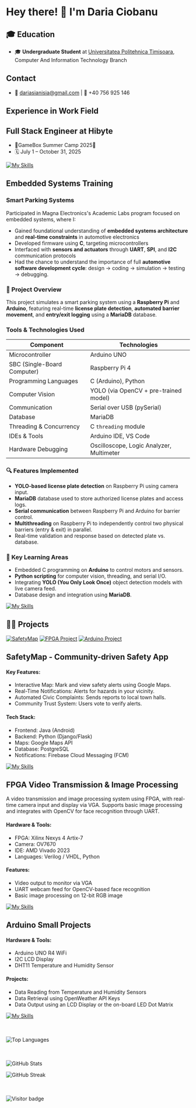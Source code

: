 # Hey there! 👋 I'm Daria Ciobanu

## 🎓 Education

- 🎓 **Undergraduate Student** at [Universitatea Politehnica Timisoara](https://upt.ro), Computer And Information Technology Branch

## Contact
- 📧 dariasianisia@gmail.com | 📱 +40 756 925 146

## Experience in Work Field

## Full Stack Engineer at Hibyte
- 🎯GameBox Summer Camp 2025🧩
- 🗓 July 1 – October 31, 2025
  
[![My Skills](https://skillicons.dev/icons?i=typescript,angular,nodejs,html,css,&perline=7)](https://skillicons.dev)

## Embedded Systems Training 

### Smart Parking Systems

Participated in Magna Electronics's Academic Labs  program focused on embedded systems, where I:

- Gained foundational understanding of **embedded systems architecture** and **real-time constraints** in automotive electronics
- Developed firmware using **C**, targeting microcontrollers
- Interfaced with **sensors and actuators** through **UART**, **SPI**, and **I2C** communication protocols
- Had the chance to understand the importance of full **automotive software development cycle**: design → coding → simulation → testing → debugging.

### 🚗 Project Overview

This project simulates a smart parking system using a **Raspberry Pi** and **Arduino**, featuring real-time **license plate detection**, **automated barrier movement**, and **entry/exit logging** using a **MariaDB** database.

### Tools & Technologies Used
| Component | Technologies |
|----------|--------------|
| Microcontroller | Arduino UNO |
| SBC (Single-Board Computer) | Raspberry Pi 4 |
| Programming Languages | C (Arduino), Python  |
| Computer Vision | YOLO (via OpenCV + pre-trained model) |
| Communication | Serial over USB (pySerial) |
| Database | MariaDB |
| Threading & Concurrency | C `threading` module |
| IDEs & Tools | Arduino IDE, VS Code |
| Hardware Debugging | Oscilloscope, Logic Analyzer, Multimeter|

### 🔍 Features Implemented

- **YOLO-based license plate detection** on Raspberry Pi using camera input.
- **MariaDB** database used to store authorized license plates and access logs.
- **Serial communication** between Raspberry Pi and Arduino for barrier control.
- **Multithreading** on Raspberry Pi to independently control two physical barriers (entry & exit) in parallel.
- Real-time validation and response based on detected plate vs. database.

### 🧠 Key Learning Areas

- Embedded C programming on **Arduino** to control motors and sensors.
- **Python scripting** for computer vision, threading, and serial I/O.
- Integrating **YOLO (You Only Look Once)** object detection models with live camera feed.
- Database design and integration using **MariaDB**.

[![My Skills](https://skillicons.dev/icons?i=py,arduino,raspberrypi,opencv,mysql,linux,git,vscode)](https://skillicons.dev)

## 👨‍💻 Projects
[![SafetyMap](https://img.shields.io/badge/SafetyMap-345?style=flat-square&logo=Github&logoColor=white)](https://github.com/UniHack2024)
[![FPGA Project](https://img.shields.io/badge/FPGA_Project-345?style=flat-square&logo=Github&logoColor=white)](https://github.com/LD-FPGA-Project/FPGA-Video-Transmission-and-Image-Processing)
[![Arduino Project](https://img.shields.io/badge/Arduino_Project-345?style=flat-square&logo=Github&logoColor=white)](https://github.com/orgs/DEM-Arduino-Project/repositories)

## SafetyMap - Community-driven Safety App

#### Key Features:

- Interactive Map: Mark and view safety alerts using Google Maps.
- Real-Time Notifications: Alerts for hazards in your vicinity.
- Automated Civic Complaints: Sends reports to local town halls.
- Community Trust System: Users vote to verify alerts.

#### Tech Stack:

- Frontend: Java (Android)
- Backend: Python (Django/Flask)
- Maps: Google Maps API
- Database: PostgreSQL
- Notifications: Firebase Cloud Messaging (FCM)

[![My Skills](https://skillicons.dev/icons?i=androidstudio,java,gradle,postgres,django,firebase&perline=7)](https://skillicons.dev)

## FPGA Video Transmission & Image Processing

A video transmission and image processing system using FPGA, with real-time camera input and display via VGA. Supports basic image processing and integrates with OpenCV for face recognition through UART.

#### Hardware & Tools:

- FPGA: Xilinx Nexys 4 Artix-7
- Camera: OV7670
- IDE: AMD Vivado 2023
- Languages: Verilog / VHDL, Python

#### Features:

- Video output to monitor via VGA
- UART webcam feed for OpenCV-based face recognition
- Basic image processing on 12-bit RGB image

[![My Skills](https://skillicons.dev/icons?i=py,opencv&perline=7)](https://skillicons.dev)

## Arduino Small Projects

#### Hardware & Tools:

  - Arduino UNO R4 WiFi
  - I2C LCD Display
  - DHT11 Temperature and Humidity Sensor

#### Projects:

  - Data Reading from Temperature and Humidity Sensors
  - Data Retrieval using OpenWeather API Keys
  - Data Output using an LCD Display or the on-board LED Dot Matrix

[![My Skills](https://skillicons.dev/icons?i=arduino,cpp&perline=7)](https://skillicons.dev)

<div align="left">

  
  <br><br>
  <img src="https://github-readme-stats.vercel.app/api/top-langs/?username=Daria-1303&theme=dark&hide_border=false&include_all_commits=true&count_private=false&layout=compact" alt="Top Languages" />

  <!-- 📊 GitHub Stats -->
  <br><br>
  <img src="https://github-readme-stats.vercel.app/api?username=Daria-1303&theme=dark&hide_border=false&include_all_commits=true&count_private=false" alt="GitHub Stats" />

  <!-- 🔥 GitHub Streak Stats -->
  <img src="https://streak-stats.demolab.com?user=Daria-1303&theme=highcontrast&hide_border=true" alt="GitHub Streak" />

   <!-- 👁️ Profile Views -->
  <br><br>
  <img src="https://komarev.com/ghpvc/?username=Daria-1303&label=Profile%20views&color=0e75b6&style=flat" alt="Visitor badge"/>

</div>











